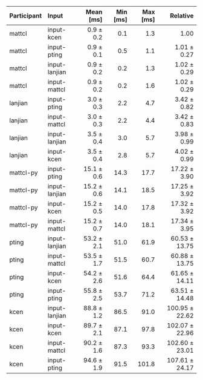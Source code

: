| Participant | Input | Mean [ms] | Min [ms] | Max [ms] | Relative |
|:---|:---|---:|---:|---:|---:|
| mattcl | input-kcen | 0.9 ± 0.2 | 0.1 | 1.3 | 1.00 |
| mattcl | input-pting | 0.9 ± 0.1 | 0.5 | 1.1 | 1.01 ± 0.27 |
| mattcl | input-lanjian | 0.9 ± 0.2 | 0.2 | 1.3 | 1.02 ± 0.29 |
| mattcl | input-mattcl | 0.9 ± 0.2 | 0.2 | 1.6 | 1.02 ± 0.29 |
| lanjian | input-pting | 3.0 ± 0.3 | 2.2 | 4.7 | 3.42 ± 0.82 |
| lanjian | input-mattcl | 3.0 ± 0.3 | 2.2 | 4.4 | 3.42 ± 0.83 |
| lanjian | input-lanjian | 3.5 ± 0.4 | 3.0 | 5.7 | 3.98 ± 0.99 |
| lanjian | input-kcen | 3.5 ± 0.4 | 2.8 | 5.7 | 4.02 ± 0.99 |
| mattcl-py | input-pting | 15.1 ± 0.6 | 14.3 | 17.7 | 17.22 ± 3.90 |
| mattcl-py | input-lanjian | 15.2 ± 0.6 | 14.1 | 18.5 | 17.25 ± 3.92 |
| mattcl-py | input-kcen | 15.2 ± 0.5 | 14.0 | 17.8 | 17.32 ± 3.92 |
| mattcl-py | input-mattcl | 15.2 ± 0.7 | 14.0 | 18.1 | 17.34 ± 3.95 |
| pting | input-lanjian | 53.2 ± 2.1 | 51.0 | 61.9 | 60.53 ± 13.75 |
| pting | input-mattcl | 53.5 ± 1.7 | 51.5 | 60.7 | 60.88 ± 13.75 |
| pting | input-kcen | 54.2 ± 2.6 | 51.6 | 64.4 | 61.65 ± 14.11 |
| pting | input-pting | 55.8 ± 2.5 | 53.7 | 71.2 | 63.51 ± 14.48 |
| kcen | input-lanjian | 88.8 ± 1.2 | 86.5 | 91.0 | 100.95 ± 22.62 |
| kcen | input-kcen | 89.7 ± 2.1 | 87.1 | 97.8 | 102.07 ± 22.96 |
| kcen | input-mattcl | 90.2 ± 1.6 | 87.3 | 93.3 | 102.60 ± 23.01 |
| kcen | input-pting | 94.6 ± 1.9 | 91.5 | 101.8 | 107.61 ± 24.17 |
